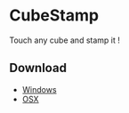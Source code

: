 CubeStamp
=========

Touch any cube and stamp it !

Download
--------

- [Windows](../master/bin/cube-win32.zip?raw=true)
- [OSX](../master/bin/cube-osx.zip?raw=true)


